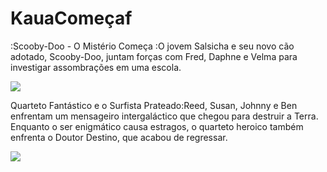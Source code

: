 # KauaComeçaf 
:Scooby-Doo - O Mistério Começa :O jovem Salsicha e seu novo cão adotado, Scooby-Doo, juntam forças com Fred, Daphne e Velma para investigar assombrações em uma escola.

![](https://media1.tenor.com/m/lsi0tVsuRYYAAAAd/scooby-doo-scooby-doo-movie.gif)

Quarteto Fantástico e o Surfista Prateado:Reed, Susan, Johnny e Ben enfrentam um mensageiro intergaláctico que chegou para destruir a Terra. Enquanto o ser enigmático causa estragos, o quarteto heroico também enfrenta o Doutor Destino, que acabou de regressar.

![](https://media1.tenor.com/m/_gG16SqhqDIAAAAd/fantastic-four-i-got-you.gif)
